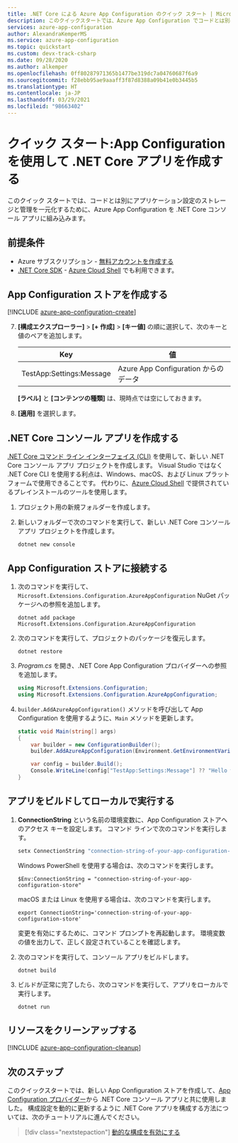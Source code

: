 ```yaml
---
title: .NET Core による Azure App Configuration のクイック スタート | Microsoft Docs
description: このクイックスタートでは、Azure App Configuration でコードとは別にアプリケーション設定のストレージと管理を一元化して、.NET Core アプリを作成します。
services: azure-app-configuration
author: AlexandraKemperMS
ms.service: azure-app-configuration
ms.topic: quickstart
ms.custom: devx-track-csharp
ms.date: 09/28/2020
ms.author: alkemper
ms.openlocfilehash: 0ff80287971365b1477be319dc7a04760687f6a9
ms.sourcegitcommit: f28ebb95ae9aaaff3f87d8388a09b41e0b3445b5
ms.translationtype: HT
ms.contentlocale: ja-JP
ms.lasthandoff: 03/29/2021
ms.locfileid: "98663402"
---
```

# <a name="quickstart-create-a-net-core-app-with-app-configuration"></a>クイック スタート:App Configuration を使用して .NET Core アプリを作成する

このクイック スタートでは、コードとは別にアプリケーション設定のストレージと管理を一元化するために、Azure App Configuration を .NET Core コンソール アプリに組み込みます。

## <a name="prerequisites"></a>前提条件

- Azure サブスクリプション - [無料アカウントを作成する](https://azure.microsoft.com/free/dotnet)
- [.NET Core SDK](https://dotnet.microsoft.com/download) - [Azure Cloud Shell](https://shell.azure.com) でも利用できます。

## <a name="create-an-app-configuration-store"></a>App Configuration ストアを作成する

[!INCLUDE [azure-app-configuration-create](../../includes/azure-app-configuration-create.md)]

7. **[構成エクスプローラー]**  >  **[+ 作成]**  >  **[キー値]** の順に選択して、次のキーと値のペアを追加します。

    | Key | 値 |
    |---|---|
    | TestApp:Settings:Message | Azure App Configuration からのデータ |

    **[ラベル]** と **[コンテンツの種類]** は、現時点では空にしておきます。

8. **[適用]** を選択します。

## <a name="create-a-net-core-console-app"></a>.NET Core コンソール アプリを作成する

[.NET Core コマンド ライン インターフェイス (CLI)](/dotnet/core/tools/) を使用して、新しい .NET Core コンソール アプリ プロジェクトを作成します。 Visual Studio ではなく .NET Core CLI を使用する利点は、Windows、macOS、および Linux プラットフォームで使用できることです。  代わりに、[Azure Cloud Shell](https://shell.azure.com) で提供されているプレインストールのツールを使用します。

1. プロジェクト用の新規フォルダーを作成します。

2. 新しいフォルダーで次のコマンドを実行して、新しい .NET Core コンソール アプリ プロジェクトを作成します。

    ```dotnetcli
    dotnet new console
    ```

## <a name="connect-to-an-app-configuration-store"></a>App Configuration ストアに接続する

1. 次のコマンドを実行して、`Microsoft.Extensions.Configuration.AzureAppConfiguration` NuGet パッケージへの参照を追加します。

    ```dotnetcli
    dotnet add package Microsoft.Extensions.Configuration.AzureAppConfiguration
    ```

2. 次のコマンドを実行して、プロジェクトのパッケージを復元します。

    ```dotnetcli
    dotnet restore
    ```

3. *Program.cs* を開き、.NET Core App Configuration プロバイダーへの参照を追加します。

    ```csharp
    using Microsoft.Extensions.Configuration;
    using Microsoft.Extensions.Configuration.AzureAppConfiguration;
    ```

4. `builder.AddAzureAppConfiguration()` メソッドを呼び出して App Configuration を使用するように、`Main` メソッドを更新します。

    ```csharp
    static void Main(string[] args)
    {
        var builder = new ConfigurationBuilder();
        builder.AddAzureAppConfiguration(Environment.GetEnvironmentVariable("ConnectionString"));

        var config = builder.Build();
        Console.WriteLine(config["TestApp:Settings:Message"] ?? "Hello world!");
    }
    ```

## <a name="build-and-run-the-app-locally"></a>アプリをビルドしてローカルで実行する

1. **ConnectionString** という名前の環境変数に、App Configuration ストアへのアクセス キーを設定します。 コマンド ラインで次のコマンドを実行します。

    ```cmd
    setx ConnectionString "connection-string-of-your-app-configuration-store"
    ```

    Windows PowerShell を使用する場合は、次のコマンドを実行します。

    ```azurepowershell
    $Env:ConnectionString = "connection-string-of-your-app-configuration-store"
    ```

    macOS または Linux を使用する場合は、次のコマンドを実行します。

    ```console
    export ConnectionString='connection-string-of-your-app-configuration-store'
    ```

    変更を有効にするために、コマンド プロンプトを再起動します。 環境変数の値を出力して、正しく設定されていることを確認します。

2. 次のコマンドを実行して、コンソール アプリをビルドします。

    ```dotnetcli
    dotnet build
    ```

3. ビルドが正常に完了したら、次のコマンドを実行して、アプリをローカルで実行します。

    ```dotnetcli
    dotnet run
    ```

## <a name="clean-up-resources"></a>リソースをクリーンアップする

[!INCLUDE [azure-app-configuration-cleanup](../../includes/azure-app-configuration-cleanup.md)]

## <a name="next-steps"></a>次のステップ

このクイックスタートでは、新しい App Configuration ストアを作成して、[App Configuration プロバイダー](/dotnet/api/Microsoft.Extensions.Configuration.AzureAppConfiguration)から .NET Core コンソール アプリと共に使用しました。 構成設定を動的に更新するように .NET Core アプリを構成する方法については、次のチュートリアルに進んでください。

> [!div class="nextstepaction"]
> [動的な構成を有効にする](./enable-dynamic-configuration-dotnet-core.md)
